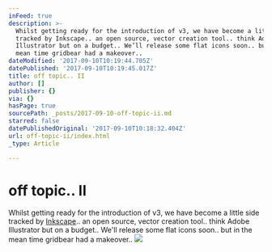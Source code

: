 ```yaml
---
inFeed: true
description: >-
  Whilst getting ready for the introduction of v3, we have become a little side
  tracked by Inkscape.. an open source, vector creation tool.. think Adobe
  Illustrator but on a budget.. We’ll release some flat icons soon.. but in the
  mean time gridbear had a makeover..
dateModified: '2017-09-10T10:19:44.705Z'
datePublished: '2017-09-10T10:19:45.017Z'
title: off topic.. II
author: []
publisher: {}
via: {}
hasPage: true
sourcePath: _posts/2017-09-10-off-topic-ii.md
starred: false
datePublishedOriginal: '2017-09-10T10:18:32.404Z'
url: off-topic-ii/index.html
_type: Article

---
```

# off topic.. II

Whilst getting ready for the introduction of v3, we have become a little side tracked by [Inkscape][0].. an open source, vector creation tool.. think Adobe Illustrator but on a budget.. We'll release some flat icons soon.. but in the mean time gridbear had a makeover..
![](https://the-grid-user-content.s3-us-west-2.amazonaws.com/1bf9a405-6bc7-42a7-8264-dd9a86deddbe.png)

[0]: https://inkscape.org/